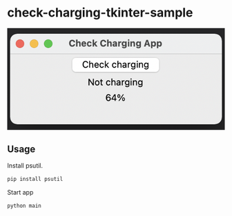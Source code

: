 # check-charging-tkinter-sample

![Demo](./images/demo.png)

## Usage
Install psutil.

```sh
pip install psutil
```

Start app

```sh
python main
```
